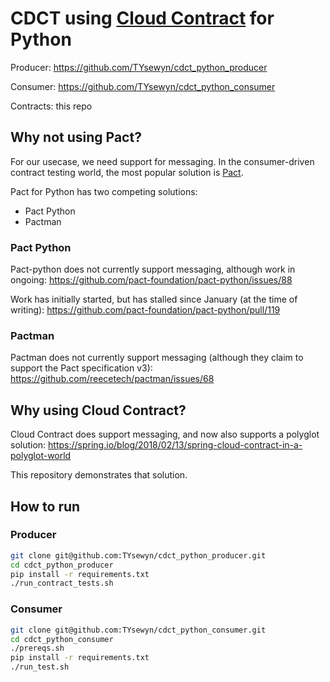 # CDCT using [Cloud Contract](https://spring.io/projects/spring-cloud-contract) for Python

Producer: <https://github.com/TYsewyn/cdct_python_producer>

Consumer: <https://github.com/TYsewyn/cdct_python_consumer>

Contracts: this repo

## Why not using Pact?

For our usecase, we need support for messaging.
In the consumer-driven contract testing world, the most popular solution is [Pact](https://docs.pact.io/).

Pact for Python has two competing solutions:
- Pact Python
- Pactman

### Pact Python

Pact-python does not currently support messaging, although work in ongoing:
https://github.com/pact-foundation/pact-python/issues/88

Work has initially started, but has stalled since January (at the time of writing):
https://github.com/pact-foundation/pact-python/pull/119


### Pactman

Pactman does not currently support messaging (although they claim to support the Pact specification v3): https://github.com/reecetech/pactman/issues/68

## Why using Cloud Contract?

Cloud Contract does support messaging, and now also supports a polyglot solution:
https://spring.io/blog/2018/02/13/spring-cloud-contract-in-a-polyglot-world

This repository demonstrates that solution.

## How to run

### Producer

```bash
git clone git@github.com:TYsewyn/cdct_python_producer.git
cd cdct_python_producer
pip install -r requirements.txt
./run_contract_tests.sh
```

### Consumer

```bash
git clone git@github.com:TYsewyn/cdct_python_consumer.git
cd cdct_python_consumer
./prereqs.sh
pip install -r requirements.txt
./run_test.sh
```

